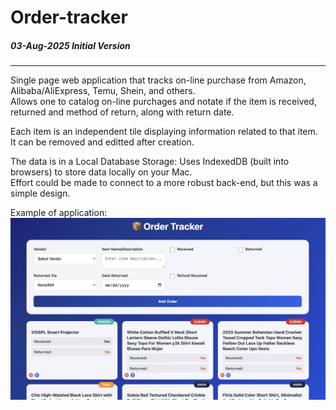 # Order-tracker

##### 03-Aug-2025  Initial Version
___
Single page web application that tracks on-line purchase from Amazon, Alibaba/AliExpress, Temu, Shein, and others.<br>
Allows one to catalog on-line purchages and notate if the item is received, returned and method of return, along with return date.

Each item is an independent tile displaying information related to that item. It can be removed and editted after creation.

The data is in a Local Database Storage: Uses IndexedDB (built into browsers) to store data locally on your Mac.
<br>Effort could be made to connect to a more robust back-end, but this was a simple design.


Example of application:<br>
<img src="https://github.com/gwally9/Order-tracker/blob/main/Example.png">

